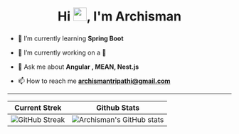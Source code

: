 <!--
**archismantripathi/archismantripathi** is a ✨ _special_ ✨ repository because its `README.md` (this file) appears on your GitHub profile.

Here are some ideas to get you started:

- 🔭 I’m currently working on ...
- 🌱 I’m currently learning ...
- 👯 I’m looking to collaborate on ...
- 🤔 I’m looking for help with ...
- 💬 Ask me about ...
- 📫 How to reach me: ...
- 😄 Pronouns: ...
- ⚡ Fun fact: ...
-->

<h1 align="center">Hi <img src = "https://raw.githubusercontent.com/rahulbanerjee26/githubProfileReadmeGenerator/main/gifs/wave.gif" width = 30px height='30px'>, I'm Archisman</h1>
<h3 align="center"></h3> 


- 🌱 I’m currently learning **Spring Boot** &nbsp; <img width="15" src="https://i.gifer.com/origin/b3/b34dc1592ae8556da933835c0d532738_w200.webp">

- 🔭 I’m currently working on a 🤖 &nbsp; <img width="15" src="https://i.gifer.com/origin/b3/b34dc1592ae8556da933835c0d532738_w200.webp">

- 💬 Ask me about **Angular , MEAN, Nest.js** &nbsp; <img width="15" src="https://i.gifer.com/origin/b3/b34dc1592ae8556da933835c0d532738_w200.webp">

- 📫 How to reach me **archismantripathi@gmail.com** &nbsp; <img width="15" src="https://i.gifer.com/origin/b3/b34dc1592ae8556da933835c0d532738_w200.webp">


<hr>






  | Current Strek | Github Stats  |
| --- | --- |
| ![GitHub Streak](https://github-readme-streak-stats.herokuapp.com?user=archismantripathi&) | ![Archisman's GitHub stats](https://github-readme-stats.vercel.app/api?username=archismantripathi&show_icons=true) |


<!-- Theme color -->
<!-- dark, radical, merko, gruvbox, tokyonight, onedark, cobalt, synthwave, highcontrast, dracula -->


